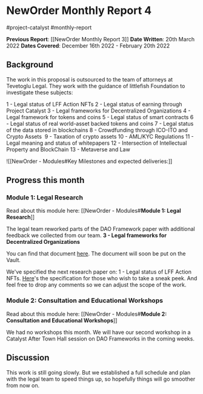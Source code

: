 # NewOrder Monthly Report 4
#project-catalyst #monthly-report

**Previous Report**: [[NewOrder Monthly Report 3]]
**Date Written**: 20th March 2022
**Dates Covered**: December 16th 2022 - February 20th 2022

## Background

The work in this proposal is outsourced to the team of attorneys at Tevetoglu Legal. They work with the guidance of littlefish Foundation to investigate these subjects:

1 - Legal status of LFF Action NFTs
2 - Legal status of earning through Project Catalyst
3 - Legal frameworks for Decentralized Organizations
4 - Legal framework for tokens and coins
5 - Legal status of smart contracts
6 - Legal status of real world-asset backed tokens and coins
7 - Legal status of the data stored in blockchains
8 - Crowdfunding through ICO-ITO and Crypto Assets 
9 - Taxation of crypto assets
10 - AML/KYC Regulations
11 - Legal meaning and status of whitepapers
12 - Intersection of Intellectual Property and BlockChain
13 - Metaverse and Law

![[NewOrder - Modules#Key Milestones and expected deliveries:]]

## Progress this month

### Module 1: Legal Research
Read about this module here: [[NewOrder - Modules#**Module 1: Legal Research**]]

The legal team reworked parts of the DAO Framework paper with additional feedback we collected from our team. **3 - Legal frameworks for Decentralized Organizations**

You can find that document [here](https://docs.google.com/document/d/1XWkk79LRLfhjWcM6VjV97wlQUv9jbnoO/edit?usp=sharing&ouid=105493237723142439851&rtpof=true&sd=true). The document will soon be put on the Vault.

We've specified the next research paper on: 1 - Legal status of LFF Action NFTs. [Here](https://littlefishfoundation.notion.site/Research-Specification-The-Legal-Status-of-Action-NFTs-84de61eefe8d4ca1baca0c1eb828a6c9)'s the specification for those who wish to take a sneak peek. And feel free to drop any comments so we can adjust the scope of the work.

### Module 2: Consultation and Educational Workshops
Read about this module here: [[NewOrder - Modules#**Module 2: Consultation and Educational Workshops**]]

We had no workshops this month. We will have our second workshop in a Catalyst After Town Hall session on DAO Frameworks in the coming weeks.

## Discussion
This work is still going slowly. But we established a full schedule and plan with the legal team to speed things up, so hopefully things will go smoother from now on.